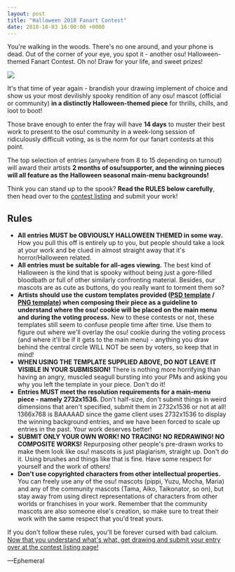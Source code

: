 ```yaml
---
layout: post
title: "Halloween 2018 Fanart Contest"
date: 2018-10-03 16:00:00 +0000
---
```


You're walking in the woods. There's no one around, and your phone is dead. Out of the corner of your eye, you spot it - another osu! Halloween-themed Fanart Contest. Oh no! Draw for your life, and sweet prizes!

[![](https://assets.ppy.sh/contests/70/header.jpg)](https://osu.ppy.sh/community/contests/70)

It's that time of year again - brandish your drawing implement of choice and show us your most devilishly spooky rendition of any osu! mascot (official or community) **in a distinctly Halloween-themed piece** for thrills, chills, and loot to boot!

Those brave enough to enter the fray will have **14 days** to muster their best work to present to the osu! community in a week-long session of ridiculously difficult voting, as is the norm for our fanart contests at this point.

The top selection of entries (anywhere from 8 to 15 depending on turnout) will award their artists **2 months of osu!supporter, and the winning pieces will all feature as the Halloween seasonal main-menu backgrounds!**

Think you can stand up to the spook? **Read the RULES below carefully**, then head over to the [contest listing](https://osu.ppy.sh/community/contests/70) and submit your work!

## Rules

- **All entries MUST be OBVIOUSLY HALLOWEEN THEMED in some way.** How you pull this off is entirely up to you, but people should take a look at your work and be clued in almost straight away that it's horror/Halloween related.
- **All entries must be suitable for all-ages viewing.** The best kind of Halloween is the kind that is spooky without being just a gore-filled bloodbath or full of other similarly confronting material. Besides, our mascots are as cute as buttons, do you really want to torment them so?
- **Artists should use the custom templates provided ([PSD template](https://assets.ppy.sh/events/fanart/templates/osu%21%20main%20menu%202732x1536.psd?2017) / [PNG template](https://assets.ppy.sh/events/fanart/templates/osu%21%20main%20menu%202732x1536.png?2017)) when composing their piece as a guideline to understand where the osu! cookie will be placed on the main menu and during the voting process.** New to these contests or not, these templates still seem to confuse people time after time. Use them to figure out where we'll overlay the osu! cookie during the voting process (and where it'll be if it gets to the main menu) - anything you draw behind the central circle WILL NOT be seen by voters, so keep that in mind!
- **WHEN USING THE TEMPLATE SUPPLIED ABOVE, DO NOT LEAVE IT VISIBLE IN YOUR SUBMISSION!** There is nothing more horrifying than having an angry, muscled seagull bursting into your PMs and asking you why you left the template in your piece. Don't do it!
- **Entries MUST meet the resolution requirements for a main-menu piece - namely 2732x1536.** Don't half-size, don't submit things in weird dimensions that aren't specified, submit them in 2732x1536 or not at all! 1366x768 is BAAAAAD since the game client uses 2732x1536 to display the winning background entries, and we have been forced to scale up entries in the past. Your work deserves better!
- **SUBMIT ONLY YOUR OWN WORK! NO TRACING! NO REDRAWING! NO COMPOSITE WORKS!** Repurposing other people's pre-drawn works to make them look like osu! mascots is just plagiarism, straight up. Don't do it. Using brushes and things like that is fine. Have some respect for yourself and the work of others!
- **Don't use copyrighted characters from other intellectual properties.** You can freely use any of the osu! mascots (pippi, Yuzu, Mocha, Maria) and any of the community mascots (Tama, Aiko, Taikonator, so on), but stay away from using direct representations of characters from other worlds or franchises in your work. Remember that the community mascots are also someone else's creation, so make sure to treat their work with the same respect that you'd treat yours.

If you don't follow these rules, you'll be forever cursed with bad calcium. [Now that you understand what's what, get drawing and submit your entry over at the contest listing page!](https://osu.ppy.sh/community/contests/70)

—Ephemeral
